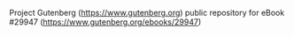 Project Gutenberg (https://www.gutenberg.org) public repository for eBook #29947 (https://www.gutenberg.org/ebooks/29947)

